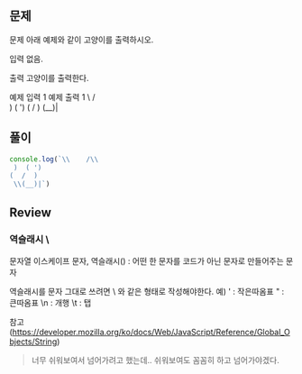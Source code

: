 ## 문제
문제
아래 예제와 같이 고양이를 출력하시오.

입력
없음.

출력
고양이를 출력한다.

예제 입력 1
예제 출력 1
\    /\
 )  ( ')
(  /  )
 \(__)|

## 풀이

```js
console.log(`\\    /\\
 )  ( ')
(  /  )
 \\(__)|`)
 ```

## Review
### 역슬래시 \
문자열 이스케이프 문자, 역슬래시(\) :
어떤 한 문자를 코드가 아닌 문자로 만들어주는 문자

역슬래시를 문자 그대로 쓰려면 \\ 와 같은 형태로 작성해야한다.
예)
\' : 작은따옴표
\" : 큰따옴표
\n : 개행
\t : 탭

참고 (https://developer.mozilla.org/ko/docs/Web/JavaScript/Reference/Global_Objects/String)

>너무 쉬워보여서 넘어가려고 했는데.. 쉬워보여도 꼼꼼히 하고 넘어가야겠다.
